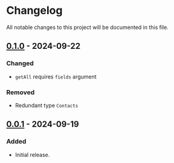 # Changelog

All notable changes to this project will be documented in this file.

## [0.1.0] - 2024-09-22

### Changed

-   `getAll` requires `fields` argument

### Removed

-   Redundant type `Contacts`

## [0.0.1] - 2024-09-19

### Added

-   Initial release.

[0.1.0]: https://github.com/s77rt/react-native-contacts/compare/v0.0.1...v0.1.0
[0.0.1]: https://github.com/s77rt/react-native-contacts/releases/tag/v0.0.1
